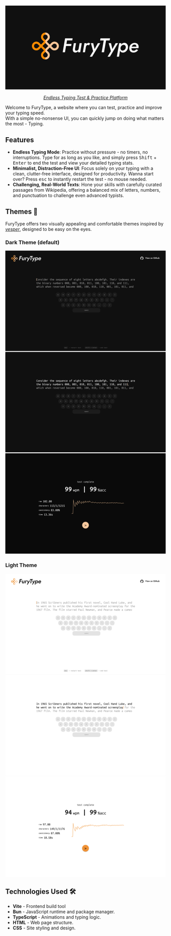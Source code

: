 <div align="center">  

<p align="center">
    <img src="docs/images/banner.png" width="600">
</p>

<a href="https://furytype.voltcrash.com"><em>Endless Typing Test & Practice Platform</em></a>

</div> 

Welcome to FuryType, a website where you can test, practice and improve your typing speed.
<br>
With a simple no-nonsense UI, you can quickly jump on doing what matters the most - Typing.

## Features
- **Endless Typing Mode**: Practice without pressure - no timers, no interruptions. Type for as long as you like, and simply press <kbd>Shift</kbd> + <kbd>Enter</kbd> to end the test and view your detailed typing stats.
- **Minimalist, Distraction-Free UI**: Focus solely on your typing with a clean, clutter-free interface, designed for productivity. Wanna start over? Press <kbd>esc</kbd> to instantly restart the test - no mouse needed.
- **Challenging, Real-World Texts**: Hone your skills with carefully curated passages from Wikipedia, offering a balanced mix of letters, numbers, and punctuation to challenge even advanced typists.

## Themes 🎨
FuryType offers two visually appealing and comfortable themes inspired by <a href="https://github.com/raunofreiberg/vesper"><em>vesper</em></a>, designed to be easy on the eyes.

### Dark Theme (default)
<img src="docs/images/site-dark.png">
<img src="docs/images/site-dark-typing.png">
<img src="docs/images/site-dark-results.png">

### Light Theme
<img src="docs/images/site-light.png">
<img src="docs/images/site-light-typing.png">
<img src="docs/images/site-light-results.png">

## Technologies Used 🛠️

- **Vite** - Frontend build tool
- **Bun** - JavaScript runtime and package manager.
- **TypeScript** - Animations and typing logic.
- **HTML** - Web page structure.
- **CSS** - Site styling and design.
